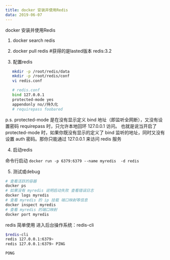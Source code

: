 ```yaml
---
title: docker 安装并使用Redis
data: 2019-06-07
---
```


docker 安装并使用Redis

1. docker search redis

2. docker pull redis #获得的是lasted版本 redis:3.2

3. 配置redis 

```sh
   mkdir -p /root/redis/data
   mkdir -p /root/redis/conf
   vi redis.conf
```

```sh
   # redis.conf
   bind 127.0.0.1
   protected-mode yes
   appendonly no//持久化
   # requirepass foobared
```

   

p.s.
protected-mode 是在没有显示定义 bind 地址（即监听全网断），又没有设置密码 requirepass
时，只允许本地回环 127.0.0.1 访问。 也就是说当开启了 protected-mode 时，如果你既没有显示的定义了 bind
监听的地址，同时又没有设置 auth 密码。那你只能通过 127.0.0.1 来访问 redis 服务

4. 启动redis

命令行启动 `docker run -p 6379:6379 --name myredis  -d redis`

5. 测试或debug

```sh
# 查看活跃的容器
docker ps
# 如果没有 myredis 说明启动失败 查看错误日志
docker logs myredis
# 查看 myredis 的 ip 挂载 端口映射等信息
docker inspect myredis
# 查看 myredis 的端口映射
docker port myredis	
```
redis 简单使用
进入后台操作系统：redis-cli

```sh
$redis-cli
redis 127.0.0.1:6379>
redis 127.0.0.1:6379> PING

PONG
```